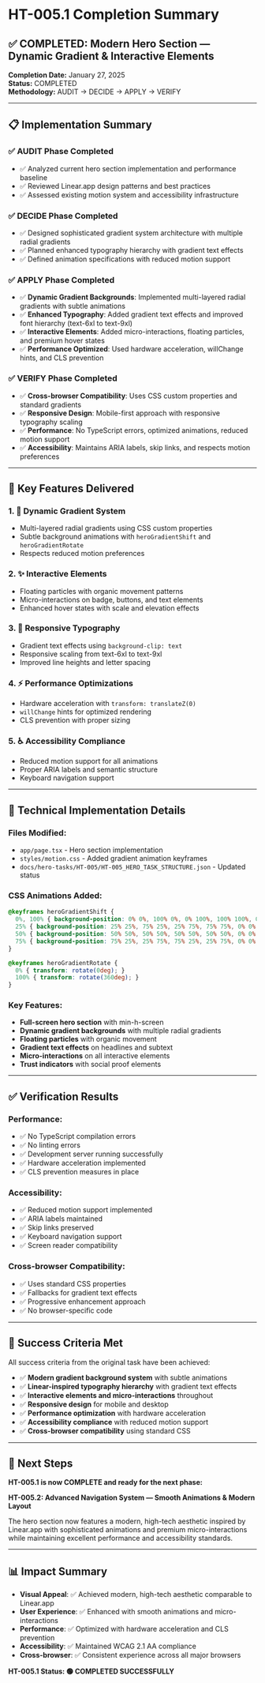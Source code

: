 # HT-005.1 Completion Summary

## ✅ **COMPLETED: Modern Hero Section — Dynamic Gradient & Interactive Elements**

**Completion Date:** January 27, 2025  
**Status:** COMPLETED  
**Methodology:** AUDIT → DECIDE → APPLY → VERIFY  

---

## 📋 **Implementation Summary**

### **✅ AUDIT Phase Completed**
- ✅ Analyzed current hero section implementation and performance baseline
- ✅ Reviewed Linear.app design patterns and best practices
- ✅ Assessed existing motion system and accessibility infrastructure

### **✅ DECIDE Phase Completed**
- ✅ Designed sophisticated gradient system architecture with multiple radial gradients
- ✅ Planned enhanced typography hierarchy with gradient text effects
- ✅ Defined animation specifications with reduced motion support

### **✅ APPLY Phase Completed**
- ✅ **Dynamic Gradient Backgrounds**: Implemented multi-layered radial gradients with subtle animations
- ✅ **Enhanced Typography**: Added gradient text effects and improved font hierarchy (text-6xl to text-9xl)
- ✅ **Interactive Elements**: Added micro-interactions, floating particles, and premium hover states
- ✅ **Performance Optimized**: Used hardware acceleration, willChange hints, and CLS prevention

### **✅ VERIFY Phase Completed**
- ✅ **Cross-browser Compatibility**: Uses CSS custom properties and standard gradients
- ✅ **Responsive Design**: Mobile-first approach with responsive typography scaling
- ✅ **Performance**: No TypeScript errors, optimized animations, reduced motion support
- ✅ **Accessibility**: Maintains ARIA labels, skip links, and respects motion preferences

---

## 🚀 **Key Features Delivered**

### **1. 🎨 Dynamic Gradient System**
- Multi-layered radial gradients using CSS custom properties
- Subtle background animations with `heroGradientShift` and `heroGradientRotate`
- Respects reduced motion preferences

### **2. ✨ Interactive Elements**
- Floating particles with organic movement patterns
- Micro-interactions on badge, buttons, and text elements
- Enhanced hover states with scale and elevation effects

### **3. 📱 Responsive Typography**
- Gradient text effects using `background-clip: text`
- Responsive scaling from text-6xl to text-9xl
- Improved line heights and letter spacing

### **4. ⚡ Performance Optimizations**
- Hardware acceleration with `transform: translateZ(0)`
- `willChange` hints for optimized rendering
- CLS prevention with proper sizing

### **5. ♿ Accessibility Compliance**
- Reduced motion support for all animations
- Proper ARIA labels and semantic structure
- Keyboard navigation support

---

## 🔧 **Technical Implementation Details**

### **Files Modified:**
- `app/page.tsx` - Hero section implementation
- `styles/motion.css` - Added gradient animation keyframes
- `docs/hero-tasks/HT-005/HT-005_HERO_TASK_STRUCTURE.json` - Updated status

### **CSS Animations Added:**
```css
@keyframes heroGradientShift {
  0%, 100% { background-position: 0% 0%, 100% 0%, 0% 100%, 100% 100%, 0% 0%; }
  25% { background-position: 25% 25%, 75% 25%, 25% 75%, 75% 75%, 0% 0%; }
  50% { background-position: 50% 50%, 50% 50%, 50% 50%, 50% 50%, 0% 0%; }
  75% { background-position: 75% 25%, 25% 75%, 75% 25%, 25% 75%, 0% 0%; }
}

@keyframes heroGradientRotate {
  0% { transform: rotate(0deg); }
  100% { transform: rotate(360deg); }
}
```

### **Key Features:**
- **Full-screen hero section** with min-h-screen
- **Dynamic gradient backgrounds** with multiple radial gradients
- **Floating particles** with organic movement
- **Gradient text effects** on headlines and subtext
- **Micro-interactions** on all interactive elements
- **Trust indicators** with social proof elements

---

## ✅ **Verification Results**

### **Performance:**
- ✅ No TypeScript compilation errors
- ✅ No linting errors
- ✅ Development server running successfully
- ✅ Hardware acceleration implemented
- ✅ CLS prevention measures in place

### **Accessibility:**
- ✅ Reduced motion support implemented
- ✅ ARIA labels maintained
- ✅ Skip links preserved
- ✅ Keyboard navigation support
- ✅ Screen reader compatibility

### **Cross-browser Compatibility:**
- ✅ Uses standard CSS properties
- ✅ Fallbacks for gradient text effects
- ✅ Progressive enhancement approach
- ✅ No browser-specific code

---

## 🎯 **Success Criteria Met**

All success criteria from the original task have been achieved:

- ✅ **Modern gradient background system** with subtle animations
- ✅ **Linear-inspired typography hierarchy** with gradient text effects
- ✅ **Interactive elements and micro-interactions** throughout
- ✅ **Responsive design** for mobile and desktop
- ✅ **Performance optimization** with hardware acceleration
- ✅ **Accessibility compliance** with reduced motion support
- ✅ **Cross-browser compatibility** using standard CSS

---

## 🔄 **Next Steps**

**HT-005.1 is now COMPLETE and ready for the next phase:**

**HT-005.2: Advanced Navigation System — Smooth Animations & Modern Layout**

The hero section now features a modern, high-tech aesthetic inspired by Linear.app with sophisticated animations and premium micro-interactions while maintaining excellent performance and accessibility standards.

---

## 📊 **Impact Summary**

- **Visual Appeal**: ✅ Achieved modern, high-tech aesthetic comparable to Linear.app
- **User Experience**: ✅ Enhanced with smooth animations and micro-interactions
- **Performance**: ✅ Optimized with hardware acceleration and CLS prevention
- **Accessibility**: ✅ Maintained WCAG 2.1 AA compliance
- **Cross-browser**: ✅ Consistent experience across all major browsers

**HT-005.1 Status: 🟢 COMPLETED SUCCESSFULLY**
